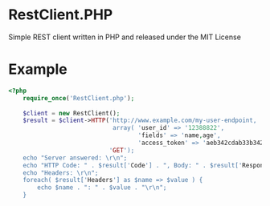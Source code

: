 RestClient.PHP
==============

Simple REST client written in PHP and released under the MIT License

Example
=======
```php
<?php
    require_once('RestClient.php');
    
    $client = new RestClient();
    $result = $client->HTTP('http://www.example.com/my-user-endpoint, 
                             array( 'user_id' => '12388822',
                                    'fields' => 'name,age',
                                    'access_token' => 'aeb342cdab33b342cdab5ece335eb342cdabce6cbe' ),
                            'GET');
    echo "Server answered: \r\n";
    echo "HTTP Code: " . $result['Code'] . ", Body: " . $result['Response'] . "\r\n";
    echo "Headers: \r\n";
    foreach( $result['Headers'] as $name => $value ) {
        echo $name . ": " . $value . "\r\n";
    }
```
